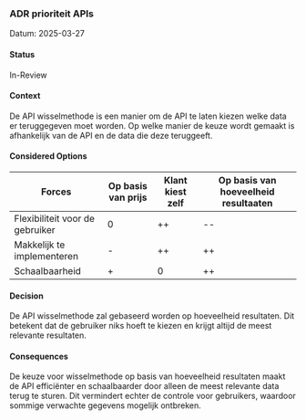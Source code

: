### ADR prioriteit APIs

Datum: 2025-03-27

#### Status

In-Review

#### Context

De API wisselmethode is een manier om de API te laten kiezen welke data er teruggegeven moet worden.
Op welke manier de keuze wordt gemaakt is afhankelijk van de API en de data die deze teruggeeft.

#### Considered Options

| Forces                          | Op basis van prijs | Klant kiest zelf | Op basis van hoeveelheid resultaaten | 
|---------------------------------|--------------------|------------------|--------------------------------------|
| Flexibiliteit voor de gebruiker | 0                  | ++               | --                                   |
| Makkelijk te implementeren      | -                  | ++               | ++                                   |
| Schaalbaarheid                  | +                  | 0                | ++                                   |


#### Decision

De API wisselmethode zal gebaseerd worden op hoeveelheid resultaten. 
Dit betekent dat de gebruiker niks hoeft te kiezen en krijgt altijd de meest relevante resultaten.

#### Consequences

De keuze voor wisselmethode op basis van hoeveelheid resultaten maakt de API efficiënter en schaalbaarder door alleen de meest relevante data terug te sturen. 
Dit vermindert echter de controle voor gebruikers, waardoor sommige verwachte gegevens mogelijk ontbreken.


